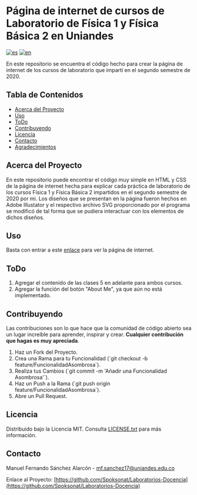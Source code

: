 # Página de internet de cursos de Laboratorio de Física 1 y Física Básica 2 en Uniandes

[![es](https://img.shields.io/badge/lang-es-yellow.svg)](https://github.com/Spoksonat/Laboratorios-Docencia/blob/master/README.md)
[![en](https://img.shields.io/badge/lang-en-red.svg)](https://github.com/Spoksonat/Laboratorios-Docencia/master/README.en.md)

En este repositorio se encuentra el código hecho para crear la página de internet de los cursos de laboratorio que impartí en el
segundo semestre de 2020.

## Tabla de Contenidos

- [Acerca del Proyecto](#acerca-del-proyecto)
- [Uso](#uso)
- [ToDo](#todo)
- [Contribuyendo](#contribuyendo)
- [Licencia](#licencia)
- [Contacto](#contacto)
- [Agradecimientos](#agradecimientos)

## Acerca del Proyecto

En este repositorio puede encontrar el código muy simple en HTML y CSS de la página de internet hecha para explicar cada práctica de laboratorio de los cursos
Física 1 y Física Básica 2 impartidos en el segundo semestre de 2020 por mi. Los diseños que se presentan en la página fueron hechos en Adobe Illustator
y el respectivo archivo SVG proporcionado por el programa se modificó de tal forma que se pudiera interactuar con los elementos de dichos diseños.

## Uso

Basta con entrar a este [enlace](https://spoksonat.github.io/Laboratorios-Docencia/) para ver la página de internet. 

## ToDo

1. Agregar el contenido de las clases 5 en adelante para ambos cursos.
2. Agregar la función del botón "About Me", ya que aún no está implementado. 

## Contribuyendo

Las contribuciones son lo que hace que la comunidad de código abierto sea un lugar increíble para aprender, inspirar y crear. **Cualquier contribución que hagas es muy apreciada**.

1. Haz un Fork del Proyecto.
2. Crea una Rama para tu Funcionalidad (\`git checkout -b feature/FuncionalidadAsombrosa\`).
3. Realiza tus Cambios (\`git commit -m 'Añadir una Funcionalidad Asombrosa'\`).
4. Haz un Push a la Rama (\`git push origin feature/FuncionalidadAsombrosa\`).
5. Abre un Pull Request.

## Licencia

Distribuido bajo la Licencia MIT. Consulta [LICENSE.txt](LICENCE.txt) para más información.

## Contacto

Manuel Fernando Sánchez Alarcón  - mf.sanchez17@uniandes.edu.co

Enlace al Proyecto: [https://github.com/Spoksonat/Laboratorios-Docencia](https://github.com/Spoksonat/Laboratorios-Docencia)
